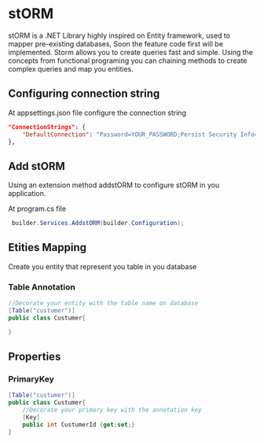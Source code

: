 # stORM 
stORM is a .NET Library highly inspired on Entity framework, used to mapper pre-existing databases, Soon the feature code first will be implemented.
Storm allows you to create queries fast and simple. Using the concepts from functional programing you can chaining methods to create complex queries and map you entities.

## Configuring connection string

At appsettings.json file configure the connection string 
``` json
"ConnectionStrings": {
    "DefaultConnection": "Password=YOUR_PASSWORD;Persist Security Info=True;User Id=YOUR_USER;Initial Catalog=YOUR_DATABASE;Data Source=YOUR_SERVER;TrustServerCertificate=true;MultipleActiveResultSets=True",
},
```

## Add stORM 
Using an extension method addstORM to configure stORM in you application.

At program.cs file 
``` csharp
 builder.Services.AddstORM(builder.Configuration);
```

## Etities Mapping
Create you entity that represent you table in you database

### Table Annotation

``` csharp
//Decorate your entity with the table name on database
[Table("custumer")] 
public class Custumer{

}
```

## Properties
### PrimaryKey

``` csharp
[Table("custumer")] 
public class Custumer{
    //Decorate your primary key with the annotation key
	[Key]
	public int CustumerId {get;set;} 
}


